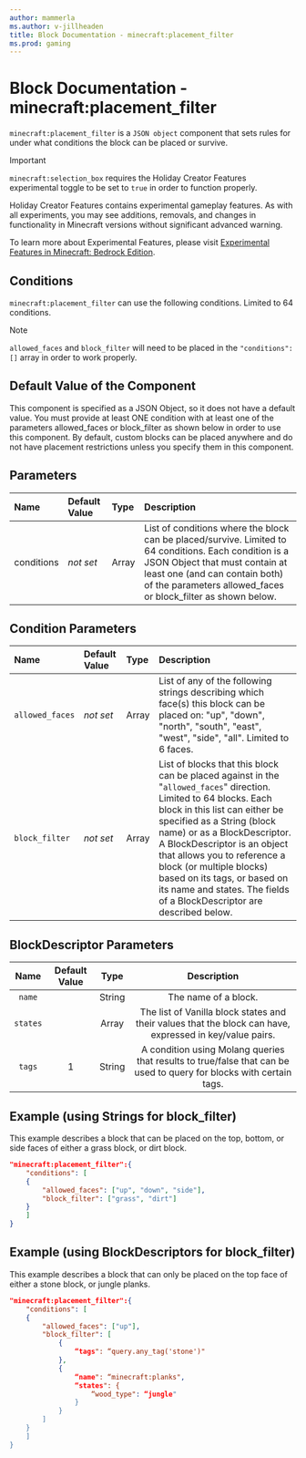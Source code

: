```yaml
---
author: mammerla
ms.author: v-jillheaden
title: Block Documentation - minecraft:placement_filter
ms.prod: gaming
---
```


# Block Documentation - minecraft:placement_filter

`minecraft:placement_filter` is a `JSON object` component that sets rules for under what conditions the block can be placed or survive.

>[!IMPORTANT]
> `minecraft:selection_box` requires the Holiday Creator Features experimental toggle to be set to `true` in order to function properly.
>
>Holiday Creator Features contains experimental gameplay features. As with all experiments, you may see additions, removals, and changes in functionality in Minecraft versions without significant advanced warning.
>
>To learn more about Experimental Features, please visit [Experimental Features in Minecraft: Bedrock Edition](../../../../../Documents/ExperimentalFeaturesToggle.md).

## Conditions

`minecraft:placement_filter` can use the following conditions. Limited to 64 conditions.

> [!NOTE]
> `allowed_faces` and `block_filter` will need to be placed in the `"conditions":[]` array in order to work properly.

## Default Value of the Component

This component is specified as a JSON Object, so it does not have a default value. You must provide at least ONE condition with at least one of the parameters allowed_faces or  block_filter as shown below in order to use this component. By default, custom blocks can be placed anywhere and do not have placement restrictions unless you specify them in this component.

## Parameters

|Name |Default Value  |Type  |Description  |
|:----------|:----------|:----------|:----------|
|conditions | *not set* | Array	| List of conditions where the block can be placed/survive. Limited to 64 conditions. Each condition is a JSON Object that must contain at least one (and can contain both)  of the parameters allowed_faces or  block_filter as shown below.|

## Condition Parameters

|Name |Default Value  |Type  |Description  |
|:----------|:----------|:----------|:----------|
|`allowed_faces`|*not set*| Array| List of any of the following strings describing which face(s) this block can be placed on: "up", "down", "north", "south", "east", "west", "side", "all". Limited to 6 faces. |
| `block_filter`|*not set*| Array | List of blocks that this block can be placed against in the "`allowed_faces`" direction. Limited to 64 blocks. Each block in this list can either be specified as a String (block name) or as a BlockDescriptor. A BlockDescriptor is an object that allows you to reference a block (or multiple blocks) based on its tags, or based on its name and states. The fields of a BlockDescriptor are described below. |

## BlockDescriptor Parameters

| Name| Default Value | Type| Description |
|:-----------:|:-----------:|:-----------:|:-----------:|
| `name`| | String| The name of a block. |
| `states`| | Array| The list of Vanilla block states and their values that the block can have, expressed in key/value pairs. |
| `tags`| 1| String| A condition using Molang queries that results to true/false that can be used to query for blocks with certain tags. |

## Example (using Strings for block_filter)

This example describes a block that can be placed on the top, bottom, or side faces of either a grass block, or dirt block.

```json
"minecraft:placement_filter":{
    "conditions": [
    {
        "allowed_faces": ["up", "down", "side"],
        "block_filter": ["grass", "dirt"]
    }
    ]
}
```

## Example (using BlockDescriptors for block_filter)

This example describes a block that can only be placed on the top face of either a stone block, or jungle planks.

```json
"minecraft:placement_filter":{
    "conditions": [
    {
        "allowed_faces": ["up"],
        "block_filter": [
            {
                “tags": “query.any_tag('stone')"
            },
            {
                “name": “minecraft:planks",
                “states": {
                    “wood_type": “jungle"
                }
            }
        ]
    }
    ]
}
```
